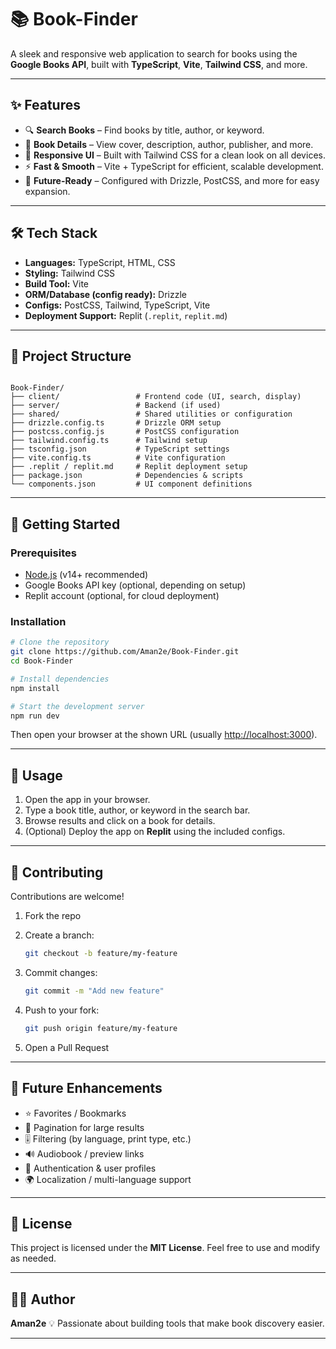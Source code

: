 # 📚 Book-Finder

A sleek and responsive web application to search for books using the **Google Books API**, built with **TypeScript**, **Vite**, **Tailwind CSS**, and more.

---

## ✨ Features

- 🔍 **Search Books** – Find books by title, author, or keyword.
- 📖 **Book Details** – View cover, description, author, publisher, and more.
- 📱 **Responsive UI** – Built with Tailwind CSS for a clean look on all devices.
- ⚡ **Fast & Smooth** – Vite + TypeScript for efficient, scalable development.
- 🔧 **Future-Ready** – Configured with Drizzle, PostCSS, and more for easy expansion.

---

## 🛠️ Tech Stack

- **Languages:** TypeScript, HTML, CSS  
- **Styling:** Tailwind CSS  
- **Build Tool:** Vite  
- **ORM/Database (config ready):** Drizzle  
- **Configs:** PostCSS, Tailwind, TypeScript, Vite  
- **Deployment Support:** Replit (`.replit`, `replit.md`)  

---

## 📂 Project Structure

```

Book-Finder/
├── client/                 # Frontend code (UI, search, display)
├── server/                 # Backend (if used)
├── shared/                 # Shared utilities or configuration
├── drizzle.config.ts       # Drizzle ORM setup
├── postcss.config.js       # PostCSS configuration
├── tailwind.config.ts      # Tailwind setup
├── tsconfig.json           # TypeScript settings
├── vite.config.ts          # Vite configuration
├── .replit / replit.md     # Replit deployment setup
├── package.json            # Dependencies & scripts
└── components.json         # UI component definitions

````

---

## 🚀 Getting Started

### Prerequisites
- [Node.js](https://nodejs.org/) (v14+ recommended)  
- Google Books API key (optional, depending on setup)  
- Replit account (optional, for cloud deployment)  

### Installation

```bash
# Clone the repository
git clone https://github.com/Aman2e/Book-Finder.git
cd Book-Finder

# Install dependencies
npm install

# Start the development server
npm run dev
````

Then open your browser at the shown URL (usually [http://localhost:3000](http://localhost:3000)).

---

## 🎯 Usage

1. Open the app in your browser.
2. Type a book title, author, or keyword in the search bar.
3. Browse results and click on a book for details.
4. (Optional) Deploy the app on **Replit** using the included configs.

---

## 🤝 Contributing

Contributions are welcome!

1. Fork the repo
2. Create a branch:

   ```bash
   git checkout -b feature/my-feature
   ```
3. Commit changes:

   ```bash
   git commit -m "Add new feature"
   ```
4. Push to your fork:

   ```bash
   git push origin feature/my-feature
   ```
5. Open a Pull Request

---

## 🔮 Future Enhancements

* ⭐ Favorites / Bookmarks
* 📑 Pagination for large results
* 🎚️ Filtering (by language, print type, etc.)
* 🔊 Audiobook / preview links
* 👤 Authentication & user profiles
* 🌍 Localization / multi-language support

---

## 📜 License

This project is licensed under the **MIT License**.
Feel free to use and modify as needed.

---

## 👨‍💻 Author

**Aman2e**
💡 Passionate about building tools that make book discovery easier.

---

